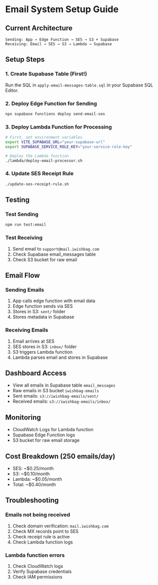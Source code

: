 # Email System Setup Guide

## Current Architecture

```
Sending: App → Edge Function → SES → S3 + Supabase
Receiving: Email → SES → S3 → Lambda → Supabase
```

## Setup Steps

### 1. Create Supabase Table (First!)
Run the SQL in `apply-email-messages-table.sql` in your Supabase SQL Editor.

### 2. Deploy Edge Function for Sending
```bash
npx supabase functions deploy send-email-ses
```

### 3. Deploy Lambda Function for Processing
```bash
# First, set environment variables
export VITE_SUPABASE_URL="your-supabase-url"
export SUPABASE_SERVICE_ROLE_KEY="your-service-role-key"

# Deploy the Lambda function
./lambda/deploy-email-processor.sh
```

### 4. Update SES Receipt Rule
```bash
./update-ses-receipt-rule.sh
```

## Testing

### Test Sending
```bash
npm run test:email
```

### Test Receiving
1. Send email to `support@mail.iwishbag.com`
2. Check Supabase email_messages table
3. Check S3 bucket for raw email

## Email Flow

### Sending Emails
1. App calls edge function with email data
2. Edge function sends via SES
3. Stores in S3: `sent/` folder
4. Stores metadata in Supabase

### Receiving Emails
1. Email arrives at SES
2. SES stores in S3: `inbox/` folder
3. S3 triggers Lambda function
4. Lambda parses email and stores in Supabase

## Dashboard Access
- View all emails in Supabase table `email_messages`
- Raw emails in S3 bucket `iwishbag-emails`
- Sent emails: `s3://iwishbag-emails/sent/`
- Received emails: `s3://iwishbag-emails/inbox/`

## Monitoring
- CloudWatch Logs for Lambda function
- Supabase Edge Function logs
- S3 bucket for raw email storage

## Cost Breakdown (250 emails/day)
- SES: ~$0.25/month
- S3: ~$0.10/month
- Lambda: ~$0.05/month
- Total: ~$0.40/month

## Troubleshooting

### Emails not being received
1. Check domain verification: `mail.iwishbag.com`
2. Check MX records point to SES
3. Check receipt rule is active
4. Check Lambda function logs

### Lambda function errors
1. Check CloudWatch logs
2. Verify Supabase credentials
3. Check IAM permissions